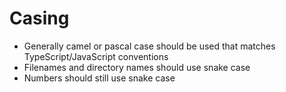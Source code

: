 # Casing

-   Generally camel or pascal case should be used that matches TypeScript/JavaScript conventions
-   Filenames and directory names should use snake case
-   Numbers should still use snake case
